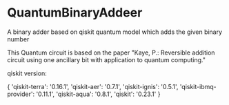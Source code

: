 # QuantumBinaryAddeer
A binary adder based on qiskit quantum model which adds the given binary number

This Quantum circuit is based on the paper
"Kaye, P.: Reversible addition circuit using one ancillary bit with application to quantum computing."

qiskit version:

  {
    'qiskit-terra': '0.16.1', 
    'qiskit-aer': '0.7.1', 
    'qiskit-ignis': '0.5.1', 
    'qiskit-ibmq-provider': '0.11.1', 
    'qiskit-aqua': '0.8.1', 
    'qiskit': '0.23.1'
  }
